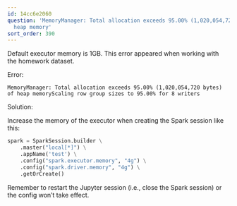 ```yaml
---
id: 14cc6e2060
question: 'MemoryManager: Total allocation exceeds 95.00% (1,020,054,720 bytes) of
  heap memory'
sort_order: 390
---
```


Default executor memory is 1GB. This error appeared when working with the homework dataset.

Error:

```plaintext
MemoryManager: Total allocation exceeds 95.00% (1,020,054,720 bytes) of heap memoryScaling row group sizes to 95.00% for 8 writers
```

Solution:

Increase the memory of the executor when creating the Spark session like this:

```python
spark = SparkSession.builder \
    .master("local[*]") \
    .appName('test') \
    .config("spark.executor.memory", "4g") \
    .config("spark.driver.memory", "4g") \
    .getOrCreate()
```

Remember to restart the Jupyter session (i.e., close the Spark session) or the config won’t take effect.